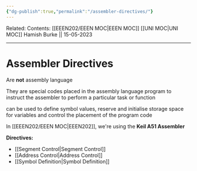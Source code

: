 ```yaml
---
{"dg-publish":true,"permalink":"/assembler-directives/"}
---
```


Related: 
Contents: [[EEEN202/EEEN MOC\|EEEN MOC]]
[[UNI MOC\|UNI MOC]]
Hamish Burke || 15-05-2023
***

# Assembler Directives

Are **not** assembly language

They are special codes placed in the assembly language program to instruct the assembler to perform a particular task or function

can be used to define symbol values, reserve and initialise storage space for variables and control the placement of the program code


In [[EEEN202/EEEN MOC\|EEEN202]], we're using the **Keil A51 Assembler**


**Directives:**
- [[Segment Control\|Segment Control]]
- [[Address Control\|Address Control]]
- [[Symbol Definition\|Symbol Definition]]